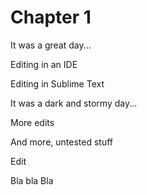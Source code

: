 # Chapter 1

It was a great day...

Editing in an IDE

Editing in Sublime Text

It was a dark and stormy day...

More edits

And more, untested stuff

Edit

Bla bla Bla